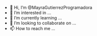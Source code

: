 - 👋 Hi, I’m @MayraGutierrezProgramadora
- 👀 I’m interested in ...
- 🌱 I’m currently learning ...
- 💞️ I’m looking to collaborate on ...
- 📫 How to reach me ...

<!---
MayraGutierrezProgramadora/MayraGutierrezProgramadora is a ✨ special ✨ repository because its `README.md` (this file) appears on your GitHub profile.
You can click the Preview link to take a look at your changes.
--->
